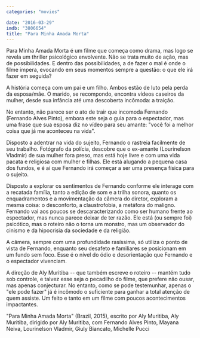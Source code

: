 ```yaml
---
categories: "movies"

date: "2016-03-29"
imdb: "3806654"
title: "Para Minha Amada Morta"
---
```

Para Minha Amada Morta é um filme que começa como drama, mas logo se revela um thriller psicológico envolvente. Não se trata muito de ação, mas de possibilidades. E dentro das possibilidades, a de fazer o mal é onde o filme impera, evocando em seus momentos sempre a questão: o que ele irá fazer em seguida?

A história começa com um pai e um filho. Ambos estão de luto pela perda da esposa/mãe. O marido, se recompondo, encontra vídeos caseiros da mulher, desde sua infância até uma descoberta incômoda: a traição.

No entanto, não parece ser o ato de trair que incomoda Fernando (Fernando Alves Pinto), embora este seja o guia para o espectador, mas uma frase que sua esposa diz no vídeo para seu amante: "você foi a melhor coisa que já me aconteceu na vida".

Disposto a adentrar na vida do sujeito, Fernando o rastreia facilmente de seu trabalho. Fotógrafo da polícia, descobre que o ex-amante (Lourinelson Vladmir) de sua mulher fora preso, mas está hoje livre e com uma vida pacata e religiosa com mulher e filhas.  Ele está alugando a pequena casa dos fundos, e é aí que Fernando irá começar a ser uma presença física para o sujeito.

Disposto a explorar os sentimentos de Fernando conforme ele interage com a recatada família, tanto a edição de som e a trilha sonora, quanto os enquadramentos e a movimentação da câmera do diretor, exploram a mesma coisa: o desconforto, a claustrofobia, a metáfora do maligno. Fernando vai aos poucos se descaracterizando como ser humano frente ao espectador, mas nunca parece deixar de ter razão. Ele está (ou sempre foi) psicótico, mas o roteiro não o torna um monstro, mas um observador do cinismo e da hipocrisia da sociedade e da religião.

A câmera, sempre com uma profundidade rasíssima, só utiliza o ponto de vista de Fernando, enquanto seu desafeto e familiares se posicionam em um fundo sem foco. Esse é o nível do ódio e desorientação que Fernando e o espectador vivenciam.

A direção de Aly Muritiba -- que também escreve o roteiro -- mantém tudo sob controle, e talvez esse seja o pecadilho do filme, que prefere não ousar, mas apenas conjecturar. No entanto, como se pode testemunhar, apenas o "ele pode fazer" já é incômodo o suficiente para ganhar a total atenção de quem assiste. Um feito e tanto em um filme com poucos acontecimentos impactantes.

"Para Minha Amada Morta" (Brazil, 2015), escrito por Aly Muritiba, Aly Muritiba, dirigido por Aly Muritiba, com Fernando Alves Pinto, Mayana Neiva, Lourinelson Vladmir, Giuly Biancato, Michelle Pucci


